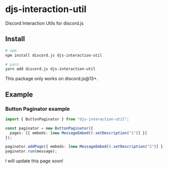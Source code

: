 # djs-interaction-util

Discord Interaction Utils for discord.js

## Install

```bash
# npm
npm install discord.js djs-interaction-util

# yarn
yarn add discord.js djs-interaction-util
```

This package only works on discord.js@13+.

## Example

### Button Paginator example

```ts
import { ButtonPaginator } from "djs-interaction-util";

const paginator = new ButtonPaginator({
  pages: [{ embeds: [new MessageEmbed().setDescription("1")] }]
});

paginator.addPage({ embeds: [new MessageEmbed().setDescription("2")] });
paginator.run(message);
```

I will update this page soon!
